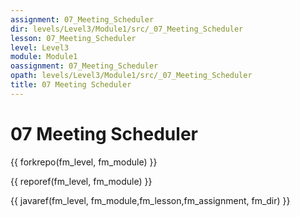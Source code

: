 ```yaml
---
assignment: 07_Meeting_Scheduler
dir: levels/Level3/Module1/src/_07_Meeting_Scheduler
lesson: 07_Meeting_Scheduler
level: Level3
module: Module1
oassignment: 07_Meeting_Scheduler
opath: levels/Level3/Module1/src/_07_Meeting_Scheduler
title: 07 Meeting Scheduler
---
```

# 07 Meeting Scheduler

{{ forkrepo(fm_level, fm_module) }}

{{ reporef(fm_level, fm_module) }}




{{ javaref(fm_level, fm_module,fm_lesson,fm_assignment, fm_dir) }}

